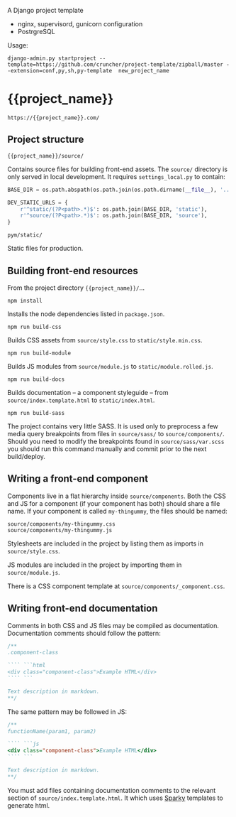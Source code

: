 A Django project template

* nginx, supervisord, gunicorn configuration
* PostrgreSQL

Usage:

    django-admin.py startproject --template=https://github.com/cruncher/project-template/zipball/master --extension=conf,py,sh,py-template  new_project_name


# {{project_name}}

`https://{{project_name}}.com/`


## Project structure

`{{project_name}}/source/`

Contains source files for building front-end assets. The `source/` directory
is only served in local development. It requires `settings_local.py` to contain:

```python
BASE_DIR = os.path.abspath(os.path.join(os.path.dirname(__file__), '..'))

DEV_STATIC_URLS = {
    r'^static/(?P<path>.*)$': os.path.join(BASE_DIR, 'static'),
    r'^source/(?P<path>.*)$': os.path.join(BASE_DIR, 'source'),
}
```

`pym/static/`

Static files for production.


## Building front-end resources

From the project directory `{{project_name}}/`...

`npm install`

Installs the node dependencies listed in `package.json`.

`npm run build-css`

Builds CSS assets from `source/style.css` to `static/style.min.css`.

`npm run build-module`

Builds JS modules from `source/module.js` to `static/module.rolled.js`.

`npm run build-docs`

Builds documentation – a component styleguide – from `source/index.template.html` to `static/index.html`.

`npm run build-sass`

The project contains very little SASS. It is used only to preprocess a few media
query breakpoints from files in `source/sass/` to `source/components/`. Should
you need to modify the breakpoints found in `source/sass/var.scss` you should
run this command manually and commit prior to the next build/deploy.


## Writing a front-end component

Components live in a flat hierarchy inside `source/components`. Both the CSS
and JS for a component (if your component has both) should share a file
name. If your component is called `my-thingummy`, the files should be named:

```
source/components/my-thingummy.css
source/components/my-thingummy.js
```

Stylesheets are included in the project by listing them as imports in `source/style.css`.

JS modules are included in the project by importing them in `source/module.js`.

There is a CSS component template at `source/components/_component.css`.


## Writing front-end documentation

Comments in both CSS and JS files may be compiled as documentation. Documentation
comments should follow the pattern:

```css
/**
.component-class

```` ```html
<div class="component-class">Example HTML</div>
```` ```

Text description in markdown.
**/
```

The same pattern may be followed in JS:

```js
/**
functionName(param1, param2)

```` ```js
<div class="component-class">Example HTML</div>
```` ```

Text description in markdown.
**/
```

You must add files containing documentation comments to the relevant section
of `source/index.template.html`. It which uses [Sparky](https://stephen.band/sparky)
templates to generate html.
